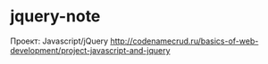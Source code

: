 # jquery-note
Проект: Javascript/jQuery
http://codenamecrud.ru/basics-of-web-development/project-javascript-and-jquery